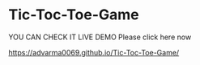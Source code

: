 # Tic-Toc-Toe-Game

YOU CAN CHECK IT LIVE DEMO 
Please click here now

https://advarma0069.github.io/Tic-Toc-Toe-Game/
